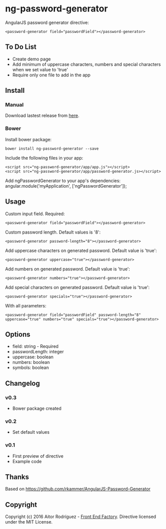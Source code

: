 # ng-password-generator
AngularJS password generator directive:

    <password-generator field="passwordField"></password-generator>

## To Do List
* Create demo page
* Add minimum of uppercase characters, numbers and special characters when we set value to 'true'
* Require only one file to add in the app

## Install
### Manual
Download lastest release from [here](https://github.com/AitorRodriguez990/ng-password-generator/releases/latest).

### Bower
Install bower package:

    bower install ng-password-generator --save

Include the following files in your app:

    <script src="ng-password-generator/app/app.js"></script>
    <script src="ng-password-generator/app/password-generator.js></script>

Add ngPasswordGenerator to your app's dependencies:
    angular.module('myApplication', ['ngPasswordGenerator']);


## Usage
Custom input field. Required:

    <password-generator field="passwordField"></password-generator>

Custom password length. Default values is '8':

    <password-generator password-length="8"></password-generator>

Add uppercase characters on generated password. Default value is 'true':

    <password-generator uppercase="true"></password-generator>

Add numbers on generated password. Default value is 'true':

    <password-generator numbers="true"></password-generator>

Add special characters on generated password. Default value is 'true':

    <password-generator specials="true"></password-generator>

With all parameters:

    <password-generator field="passwordField" password-length="8" uppercase="true" numbers="true" specials="true"></password-generator>

## Options
* field: string - Required
* passwordLength: integer
* uppercase: boolean
* numbers: boolean
* symbols: boolean

## Changelog
### v0.3
* Bower package created

### v0.2
* Set default values

### v0.1
* First preview of directive
* Example code

## Thanks
Based on https://github.com/rkammer/AngularJS-Password-Generator

## Copyright
Copyright (c) 2016 Aitor Rodríguez - [Front End Factory](http://www.frontendfactory.es). Directive licensed under the MIT License.
